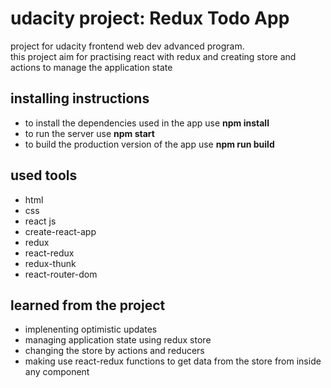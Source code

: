 # udacity project: Redux Todo App

project for udacity frontend web dev advanced program.<br />
this project aim for practising react with redux and creating store and actions to manage the application state

## installing instructions

- to install the dependencies used in the app use **npm install**
- to run the server use **npm start**
- to build the production version of the app use **npm run build**

## used tools

- html
- css
- react js
- create-react-app
- redux
- react-redux
- redux-thunk
- react-router-dom

## learned from the project

- implenenting optimistic updates
- managing application state using redux store
- changing the store by actions and reducers
- making use react-redux functions to get data from the store from inside any component
